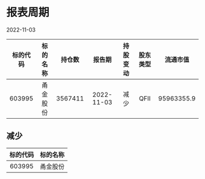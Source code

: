 # 报表周期 

2022-11-03

| 标的代码 | 标的名称 | 持仓数 | 报告期 | 持股变动 | 股东类型 | 流通市值 |
|:--:|:--:|:--:|:--:|:--:|:--:|:--:|
|603995|甬金股份|3567411|2022-11-03|减少|QFII|95963355.9|


## 减少 

| 标的代码 | 标的名称 |
|:--:|:--:|
|603995|甬金股份|

